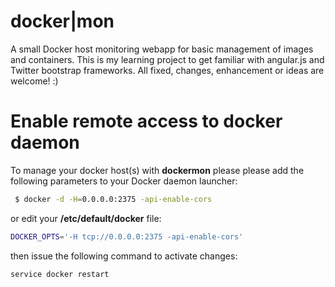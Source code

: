 docker|mon
==========

A small Docker host monitoring webapp for basic management of images and containers. This is my learning project to get familiar with angular.js and Twitter 
bootstrap frameworks. All fixed, changes, enhancement or ideas are welcome! :)


Enable remote access to docker daemon
=====================================

To manage your docker host(s) with **dockermon** please please add the following parameters to your Docker daemon launcher:

```bash
 $ docker -d -H=0.0.0.0:2375 -api-enable-cors
```

or edit your **/etc/default/docker** file:

```bash
DOCKER_OPTS='-H tcp://0.0.0.0:2375 -api-enable-cors'
```

then issue the following command to activate changes:
```bash
service docker restart
```

